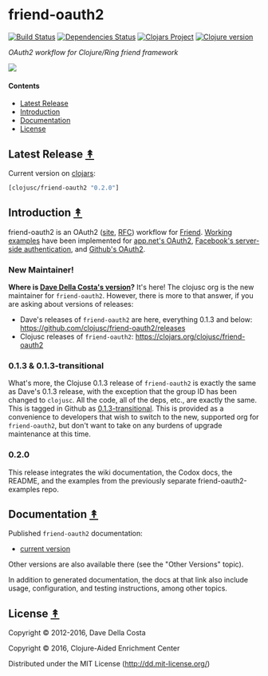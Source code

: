 # friend-oauth2

[![Build Status][travis-badge]][travis]
[![Dependencies Status][deps-badge]][deps]
[![Clojars Project][clojars-badge]][clojars]
[![Clojure version][clojure-v]][project]

*OAuth2 workflow for Clojure/Ring friend framework*

[![][logo]][logo-large]


#### Contents

* [Latest Release](#latest-release-)
* [Introduction](#introduction-)
* [Documentation](#documentation-)
* [License](#license-)


## Latest Release [&#x219F;](#contents)

Current version on [clojars][clojars]:

```clojure
[clojusc/friend-oauth2 "0.2.0"]
```


## Introduction [&#x219F;](#contents)

friend-oauth2 is an OAuth2 ([site][oauth2 site], [RFC][oauth2 rfc]) workflow
for [Friend][friend url]. [Working examples][friend oauth2 examples] have been
implemented for [app.net's OAuth2][app.net's OAuth2],
[Facebook's server-side authentication][Facebook's auth], and
[Github's OAuth2][Github's OAuth2].


### New Maintainer!

**Where is [Dave Della Costa's version][Dave Della Costa's version]?** It's here!
The clojusc org is the new maintainer for `friend-oauth2`. However, there is
more to that answer, if you are asking about versions of releases:

* Dave's releases of `friend-oauth2` are here, everything 0.1.3 and below:
  https://github.com/clojusc/friend-oauth2/releases
* Clojusc releases of `friend-oauth2`: https://clojars.org/clojusc/friend-oauth2


### 0.1.3 & 0.1.3-transitional

What's more, the Clojuse 0.1.3 release of `friend-oauth2` is exactly the same as
Dave's 0.1.3 release, with the exception that the group ID has been changed to
`clojusc`. All the code, all of the deps, etc., are exactly the same. This is
tagged in Github as [0.1.3-transitional][0.1.3-transitional]. This is provided as
a convenience to developers that wish to switch to the new, supported org for
`friend-oauth2`, but don't want to take on any burdens of upgrade maintenance at
this time.


### 0.2.0

This release integrates the wiki documentation, the Codox docs, the README, and
the examples from the previously separate friend-oauth2-examples repo.


## Documentation [&#x219F;](#contents)

Published `friend-oauth2` documentation:
 * [current version](http://clojusc.github.io/friend-oauth2/current/)

Other versions are also available there (see the "Other Versions" topic).

In addition to generated documentation, the docs at that link also include
usage, configuration, and testing instructions, among other topics.


## License [&#x219F;](#contents)

Copyright © 2012-2016, Dave Della Costa

Copyright © 2016, Clojure-Aided Enrichment Center

Distributed under the MIT License (http://dd.mit-license.org/)

[oauth2 site]: https://oauth.net/2/
[oauth2 rfc]: https://tools.ietf.org/html/rfc6749
[friend url]: https://github.com/cemerick/friend
[friend oauth2 examples]: https://github.com/clojusc/friend-oauth2-examples
[app.net's OAuth2]: https://github.com/appdotnet/api-spec/blob/master/auth.md
[Facebook's auth]: https://developers.facebook.com/docs/authentication/server-side/
[Github's OAuth2]: http://developer.github.com/v3/oauth/
[docs]: https://github.com/clojusc/friend-oauth2/wiki
[Dave Della Costa's version]: https://github.com/ddellacosta/friend-oauth2/
[0.1.3-transitional]: https://github.com/clojusc/friend-oauth2/releases/tag/0.1.3-transitional

[travis]: https://travis-ci.org/clojusc/friend-oauth2
[travis-badge]: https://travis-ci.org/clojusc/friend-oauth2.png?branch=master
[deps]: http://jarkeeper.com/clojusc/friend-oauth2
[deps-badge]: http://jarkeeper.com/clojusc/friend-oauth2/status.svg
[logo]: resources/images/friend-oauth-logo-x250.png
[logo-large]: resources/images/friend-oauth-logo-x1000.png
[tag-badge]: https://img.shields.io/github/tag/clojusc/friend-oauth2.svg
[tag]: https://github.com/clojusc/friend-oauth2/tags
[clojure-v]: https://img.shields.io/badge/clojure-1.5+-blue.svg
[project]: https://github.com/clojusc/friend-oauth2/blob/master/project.clj
[clojars]: https://clojars.org/clojusc/friend-oauth2
[clojars-badge]: https://img.shields.io/clojars/v/clojusc/friend-oauth2.svg

